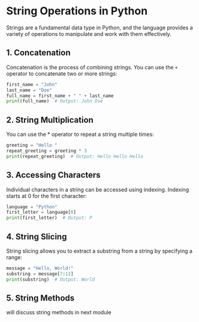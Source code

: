 # String Operations in Python

Strings are a fundamental data type in Python, and the language provides a variety of operations to manipulate and work with them effectively.

## 1. Concatenation

Concatenation is the process of combining strings. You can use the `+` operator to concatenate two or more strings:

```python
first_name = "John"
last_name = "Doe"
full_name = first_name + " " + last_name
print(full_name)  # Output: John Doe 
```
## 2. String Multiplication
You can use the * operator to repeat a string multiple times:

```python
greeting = "Hello "
repeat_greeting = greeting * 3
print(repeat_greeting)  # Output: Hello Hello Hello
```
## 3. Accessing Characters
Individual characters in a string can be accessed using indexing. Indexing starts at 0 for the first character:

```python
language = "Python"
first_letter = language[0]
print(first_letter)  # Output: P
```
## 4. String Slicing
String slicing allows you to extract a substring from a string by specifying a range:

```python
message = "Hello, World!"
substring = message[7:12]
print(substring)  # Output: World
```
## 5. String Methods 
will discuss string methods in next module